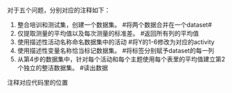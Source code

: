 对于五个问题，分别对应的注释如下：

1.  整合培训和测试集，创建一个数据集。
#将两个数据合并在一个dataset#
2.  仅提取测量的平均值以及每次测量的标准差。
#返回所有列的平均值
3.  使用描述性活动名称命名数据集中的活动
#将Y的1-6修改为对应的activity
4.  使用描述性变量名称恰当标记数据集。
#将标签分别赋予dataset的每一列
5.  从第4步的数据集中，针对每个活动和每个主题使用每个表里的平均值建立第2个独立的整洁数据集。
#读出数据

注释对应代码里的位置
